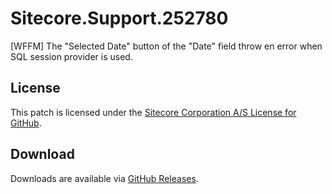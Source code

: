 # Sitecore.Support.252780
[WFFM] The &quot;Selected Date&quot; button of the &quot;Date&quot; field throw en error when SQL session provider is used.

## License  
This patch is licensed under the [Sitecore Corporation A/S License for GitHub](https://github.com/sitecoresupport/Sitecore.Support.252780/blob/master/LICENSE).  

## Download  
Downloads are available via [GitHub Releases](https://github.com/sitecoresupport/Sitecore.Support.252780/releases).  
